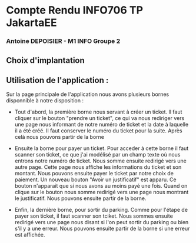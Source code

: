 # Compte Rendu INFO706 TP JakartaEE
### Antoine DEPOISIER - M1 INFO Groupe 2

## Choix d'implantation



## Utilisation de l'application :

Sur la page principale de l'application nous avons plusieurs bornes disponnible à notre disposition :
* Tout d'abord, la première borne nous servant à créer un ticket. Il faut cliquer sur le bouton "prendre un ticket", ce qui va nous rediriger vers une page nous informant de notre numéro de ticket et la date à laquelle il a été créé. Il faut conserver le numéro du ticket pour la suite.
Après celà nous pouvons partir de la borne

* Ensuite la borne pour payer un ticket. Pour acceder à cette borne il faut scanner son ticket, ce que j'ai modélisé par un champ texte où nous entrons notre numéro de ticket. Nous somme ensuite redirigé vers une autre page. Cette page nous affiche les informations du ticket et son montant. Nous pouvons ensuite payer le ticket par notre choix de paiement. Un nouveau bouton "Avoir un justificatif" est apparu. Ce bouton n'apparait que si nous avons au moins payé une fois. Quand on clique sur le bouton nous somme redirigé vers une page nous montrant le justificatif. Nous pouvons ensuite partir de la borne.

* Enfin, la dernière borne, pour sortir du parking. Comme pour l'étape de payer son ticket, il faut scanner son tciket. Nous sommes ensuite redirigé vers une page nous disant si l'on peut sortir du parking ou bien s'il y a une erreur. Nous pouvons ensuite partir de la borne si une erreur est affichée.
